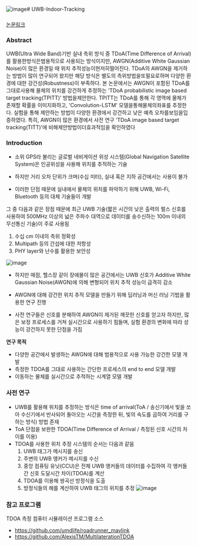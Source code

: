 ![image](https://github.com/sean03101/UWB-Indoor-Tracking/assets/59594037/4aef63b7-9708-4c42-9e33-93e7b3201cfd)# UWB-Indoor-Tracking

### 
[논문링크](https://www.dbpia.co.kr/pdf/pdfView.do?nodeId=NODE11466181&googleIPSandBox=false&mark=0&ipRange=false&b2cLoginYN=false&aiChatView=A&readTime=10-15&isPDFSizeAllowed=true&accessgl=Y&language=ko_KR&hasTopBanner=true)

### Abstract
UWB(Ultra Wide Band)기반 실내 측위 방식 중 TDoA(Time Difference of Arrival)를 활용한방식은범용적으로 사용되는 방식이지만, AWGN(Additive White Gaussian Noise)이 많은 환경일 때 위치 추적성능이현저히떨어진다. TDoA의 AWGN을 제거하는 방법이 많이 연구되어 왔지만 해당 방식은 별도의 측위방법을또필요로하며 다양한 환경에 대한 강건성(Robustness)이 부족하다. 본 논문에서는 AWGN이 포함된 TDoA를그대로사용해 물체의 위치를 강건하게 추정하는 ‘TDoA probabilistic image based target tracking(TPITT)’ 방법을제안한다. TPITT는 TDoA를 통해 각 영역에 물체가 존재할 확률을 이미지화하고, 'Convolution-LSTM' 모델을통해물체의좌표를 추정한다. 실험을 통해 제안하는 방법이 다양한 환경에서 강건하고 낮은 예측 오차를보임을입증하였다. 특히, AWGN이 많은 환경에서 사전 연구 ‘TDoA image based target tracking(TITT)’에 비해제안방법이더효과적임을 확인하였다


### Introduction

- 소위 GPS라 불리는 글로벌 네비게이션 위성 시스템(Global Navigation Satellite System)은 인공위성을 사용해 위치를 추적하는 기술

- 하지만 거리 오차 단위가 크며(수십 미터), 실내 혹은 지하 공간에서는 사용이 불가

- 이러한 단점 때문에 실내에서 물체의 위치를 파악하기 위해 UWB, Wi-Fi, Bluetooth 등의 대체 기술들이 개발

그 중 다음과 같은 장점 때문에 최근 UWB 기술(짧은 시간의 낮은 출력의 펄스 신호를 사용하여 500MHz 이상의 넓은 주파수 대역으로 데이터를 송수신하는 100m 이내의 무선통신 기술)이 주로 사용됨
  1) 수십 cm 이내의 측위 정확성
  2) Multipath 등의 간섭에 대한 저항성
  3) PHY layer와 난수를 활용한 보안성

![image](https://github.com/sean03101/UWB-Indoor-Tracking/assets/59594037/fb29184b-9450-4e6e-8cef-6aaf9e220ae5)

- 하지만 매점, 헬스장 같이 장애물이 많은 공간에서는 UWB 신호가 Additive White Gaussian Noise(AWGN)에 의해 변형되어 위치 추적 성능이 급격히 감소

- AWGN에 대해 강건한 위치 추적 모델을 만들기 위해 딥러닝과 머신 러닝 기법을 활용한 연구 진행

- 사전 연구들은 신호를 분해하여 AWGN이 제거된 깨끗한 신호를 얻고자 하지만, 많은 보정 프로세스를 거쳐 실시간으로 사용하기 힘들며, 실험 환경의 변화에 따라 성능이 강건하지 못한 단점을 가짐

**연구 목적** 
  - 다양한 공간에서 발생하는 AWGN에 대해 범용적으로 사용 가능한 강건한 모델 개발
  - 측정한 TDOA를 그대로 사용하는 간단한 프로세스의 end to end 모델 개발
  - 이동하는 물체를 실시간으로 추적하는 시계열 모델 개발

### 사전 연구
  - UWB를 활용해 위치를 추정하는 방식은 time of arrival(ToA / 송신기에서 빛을 쏘아 수신기에서 반사되어 돌아오는 시간을 측정한 뒤, 빛의 속도를 곱하여 거리를 구하는 방식) 방법 존재
  - ToA 단점을 보완한 TDOA(Time Difference of Arrival / 측정된 신호 시간의 차이를 이용)
  - TDOA를 사용한 위치 추정 시스템의 순서는 다음과 같음
    1) UWB 태그가 메시지를 송신
    2) 주변의 UWB 앵커가 메시지를 수신
    3) 중앙 컴퓨팅 유닛(CCU)은 전체 UWB 앵커들의 데이터를 수집하여 각 앵커들 간 신호 도달시간 차이(TDOA)를 계산
    4) TDOA를 이용해 쌍곡선 방정식을 도출
    5) 방정식들의 해를 계산하여 UWB 태그의 위치를 추정
![image](https://github.com/sean03101/UWB-Indoor-Tracking/assets/59594037/a3b9565c-1e63-42d3-80ba-184e28d93e9e)



### 참고 프로그램
TDOA 측정 컴퓨터 시뮬레이션 프로그램 소스
- https://github.com/umdlife/roadrunner_mavlink
- https://github.com/AlexisTM/MultilaterationTDOA
